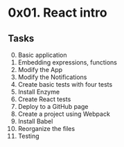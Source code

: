# 0x01. React intro
## Tasks
0. Basic application
1. Embedding expressions, functions
2. Modify the App
3. Modify the Notifications
4. Create basic tests with four tests
5. Install Enzyme
6. Create React tests
7. Deploy to a GitHub page
8. Create a project using Webpack
9. Install Babel
10. Reorganize the files
11. Testing


